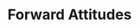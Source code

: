 ---
ee_id: '124'
site: '1'
type: '2'
long_id: 2011-118 Forward Attitudes
url: 2011-118-forward-attitudes
year: '2011'
medium: 'Old Navy techno hoodie, iPod touch, clothes rack, Steely Dan mp3.  '
commission:
add_credit:
dims: 68 x 24 x 23 inches
pitch: <p>​Sound sculpture where a Steely Dan mp3 plays through ears buds on an Old
  Navy "TECHNO" hoodie.</p>
ps:
live_url:
related:
title: Forward Attitudes
youtube:
imgs: forward-attitudes-2011-118-full-database-ih_1.jpg
subheading:
year2: '2011'
download:
add_credits:
related_code:
! '':
layout: things-i-made
---